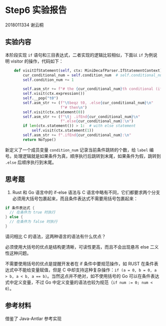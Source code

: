 # Step6 实验报告

2018011334 谢云桐



## 实验内容

本阶段实现 `if` 语句和三目表达式，二者实现的逻辑比较相似，下面以 `if` 为例说明 visitor 的操作，代码如下：

```python
    def visitIfStatement(self, ctx: MiniDecafParser.IfStatementContext):
        cur_conditional_num = self.condition_num  # self.conditional_num may change during visiting
        self.condition_num += 1
        
        self.asm_str += f"# the {cur_conditional_num}th conditional (if)\n"
        self.visit(ctx.expression())
        self.__pop("t0")
        self.asm_str += (f"\tbeqz t0, .else{cur_conditional_num}\n"
                         f"# then\n")
        self.visit(ctx.statement(0))
        self.asm_str += (f"\tj .ifEnd{cur_conditional_num}\n"
                         f".else{cur_conditional_num}:\n")
        if len(ctx.statement()) > 1:  # with else statement
            self.visit(ctx.statement(1))
        self.asm_str += f".ifEnd{cur_conditional_num}:\n"
        return NoType()
```

新定义了一个成员变量 `condition_num` 记录当前条件跳转的个数，给 `label` 编号。处理逻辑就是如果条件为真，顺序执行后跳转到末尾，如果条件为假，跳转到 `.else` 后顺序执行到末尾。



## 思考题

1. Rust 和 Go 语言中的 if-else 语法与 C 语言中略有不同，它们都要求两个分支必须用大括号包裹起来，而且条件表达式不需要用括号包裹起来：

```Rust
if 条件表达式 {
  // 在条件为 true 时执行
} else {
  // 在条件为 false 时执行
}
```

请问相比 C 的语法，这两种语言的语法有什么优点？

必须使用大括号的优点是结构更清晰，可读性更高，而且不会出现悬吊 else 二义性这种问题。

不需要使用括号的优点是提醒开发者在 if 条件中要规范操作，如 RUST 在条件表达式中不能给变量赋值，但是 C 中却支持这种复杂操作：`if (a = 0, b = 0, a > b, a < b, a == b)`。当然这点并不绝对，如不使用括号的 Go 可以在条件表达式中定义变量，不过 Go 中定义变量的语法也较为规范（`if num := 0; num < 0`）。

## 参考材料

借鉴了 Java-Antlar 参考实现

